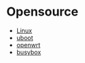 # Opensource
- [Linux](./Linux1.0/Linux1_study.md)
- [uboot](./u-boot/u-boot.md)
- [openwrt](./Openwrt/index.md)
- [busybox](./busybox/index.md)